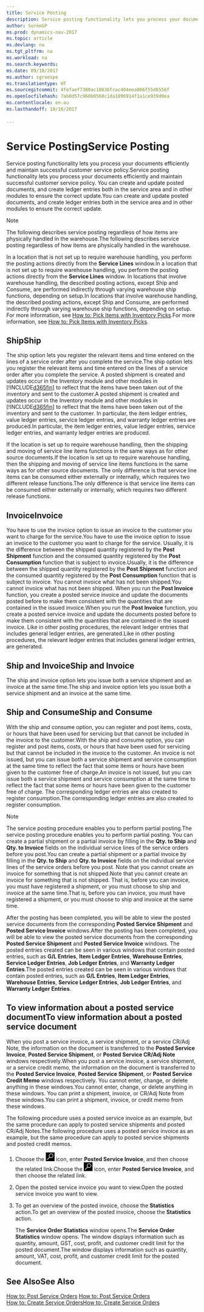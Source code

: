 ```yaml
---
title: Service Posting
description: Service posting functionality lets you process your documents efficiently and maintain successful customer service policy. You can create and update posted documents, and create ledger entries both in the service area and in other modules to ensure the correct update.
author: SorenGP
ms.prod: dynamics-nav-2017
ms.topic: article
ms.devlang: na
ms.tgt_pltfrm: na
ms.workload: na
ms.search.keywords: 
ms.date: 09/18/2017
ms.author: sgroespe
ms.translationtype: HT
ms.sourcegitcommit: 4fefaef7380ac10836fcac404eea006f55d8556f
ms.openlocfilehash: 7ab0d57c960b0568c1da1896914f1a1ce939d0ea
ms.contentlocale: en-au
ms.lasthandoff: 10/16/2017

---
```

# <a name="service-posting"></a><span data-ttu-id="239f2-104">Service Posting</span><span class="sxs-lookup"><span data-stu-id="239f2-104">Service Posting</span></span>
<span data-ttu-id="239f2-105">Service posting functionality lets you process your documents efficiently and maintain successful customer service policy.</span><span class="sxs-lookup"><span data-stu-id="239f2-105">Service posting functionality lets you process your documents efficiently and maintain successful customer service policy.</span></span> <span data-ttu-id="239f2-106">You can create and update posted documents, and create ledger entries both in the service area and in other modules to ensure the correct update.</span><span class="sxs-lookup"><span data-stu-id="239f2-106">You can create and update posted documents, and create ledger entries both in the service area and in other modules to ensure the correct update.</span></span>  

> [!NOTE]  
>  <span data-ttu-id="239f2-107">The following describes service posting regardless of how items are physically handled in the warehouse.</span><span class="sxs-lookup"><span data-stu-id="239f2-107">The following describes service posting regardless of how items are physically handled in the warehouse.</span></span>  
>   
>  <span data-ttu-id="239f2-108">In a location that is not set up to require warehouse handling, you perform the posting actions directly from the **Service Lines** window.</span><span class="sxs-lookup"><span data-stu-id="239f2-108">In a location that is not set up to require warehouse handling, you perform the posting actions directly from the **Service Lines** window.</span></span> <span data-ttu-id="239f2-109">In locations that involve warehouse handling, the described posting actions, except Ship and Consume, are performed indirectly through varying warehouse ship functions, depending on setup.</span><span class="sxs-lookup"><span data-stu-id="239f2-109">In locations that involve warehouse handling, the described posting actions, except Ship and Consume, are performed indirectly through varying warehouse ship functions, depending on setup.</span></span> <span data-ttu-id="239f2-110">For more information, see [How to: Pick Items with Inventory Picks](warehouse-how-to-pick-items-with-inventory-picks.md).</span><span class="sxs-lookup"><span data-stu-id="239f2-110">For more information, see [How to: Pick Items with Inventory Picks](warehouse-how-to-pick-items-with-inventory-picks.md).</span></span>  

## <a name="ship"></a><span data-ttu-id="239f2-111">Ship</span><span class="sxs-lookup"><span data-stu-id="239f2-111">Ship</span></span>  
<span data-ttu-id="239f2-112">The ship option lets you register the relevant items and time entered on the lines of a service order after you complete the service.</span><span class="sxs-lookup"><span data-stu-id="239f2-112">The ship option lets you register the relevant items and time entered on the lines of a service order after you complete the service.</span></span> <span data-ttu-id="239f2-113">A posted shipment is created and updates occur in the Inventory module and other modules in [!INCLUDE[d365fin](includes/d365fin_md.md)] to reflect that the items have been taken out of the inventory and sent to the customer.</span><span class="sxs-lookup"><span data-stu-id="239f2-113">A posted shipment is created and updates occur in the Inventory module and other modules in [!INCLUDE[d365fin](includes/d365fin_md.md)] to reflect that the items have been taken out of the inventory and sent to the customer.</span></span> <span data-ttu-id="239f2-114">In particular, the item ledger entries, value ledger entries, service ledger entries, and warranty ledger entries are produced.</span><span class="sxs-lookup"><span data-stu-id="239f2-114">In particular, the item ledger entries, value ledger entries, service ledger entries, and warranty ledger entries are produced.</span></span>  

<span data-ttu-id="239f2-115">If the location is set up to require warehouse handling, then the shipping and moving of service line items functions in the same ways as for other source documents.</span><span class="sxs-lookup"><span data-stu-id="239f2-115">If the location is set up to require warehouse handling, then the shipping and moving of service line items functions in the same ways as for other source documents.</span></span> <span data-ttu-id="239f2-116">The only difference is that service line items can be consumed either externally or internally, which requires two different release functions.</span><span class="sxs-lookup"><span data-stu-id="239f2-116">The only difference is that service line items can be consumed either externally or internally, which requires two different release functions.</span></span>

## <a name="invoice"></a><span data-ttu-id="239f2-117">Invoice</span><span class="sxs-lookup"><span data-stu-id="239f2-117">Invoice</span></span>  
<span data-ttu-id="239f2-118">You have to use the invoice option to issue an invoice to the customer you want to charge for the service.</span><span class="sxs-lookup"><span data-stu-id="239f2-118">You have to use the invoice option to issue an invoice to the customer you want to charge for the service.</span></span> <span data-ttu-id="239f2-119">Usually, it is the difference between the shipped quantity registered by the **Post Shipment** function and the consumed quantity registered by the **Post Consumption** function that is subject to invoice.</span><span class="sxs-lookup"><span data-stu-id="239f2-119">Usually, it is the difference between the shipped quantity registered by the **Post Shipment** function and the consumed quantity registered by the **Post Consumption** function that is subject to invoice.</span></span> <span data-ttu-id="239f2-120">You cannot invoice what has not been shipped.</span><span class="sxs-lookup"><span data-stu-id="239f2-120">You cannot invoice what has not been shipped.</span></span> <span data-ttu-id="239f2-121">When you run the **Post Invoice** function, you create a posted service invoice and update the documents posted before to make them consistent with the quantities that are contained in the issued invoice.</span><span class="sxs-lookup"><span data-stu-id="239f2-121">When you run the **Post Invoice** function, you create a posted service invoice and update the documents posted before to make them consistent with the quantities that are contained in the issued invoice.</span></span> <span data-ttu-id="239f2-122">Like in other posting procedures, the relevant ledger entries that includes general ledger entries, are generated.</span><span class="sxs-lookup"><span data-stu-id="239f2-122">Like in other posting procedures, the relevant ledger entries that includes general ledger entries, are generated.</span></span>  

## <a name="ship-and-invoice"></a><span data-ttu-id="239f2-123">Ship and Invoice</span><span class="sxs-lookup"><span data-stu-id="239f2-123">Ship and Invoice</span></span>  
<span data-ttu-id="239f2-124">The ship and invoice option lets you issue both a service shipment and an invoice at the same time.</span><span class="sxs-lookup"><span data-stu-id="239f2-124">The ship and invoice option lets you issue both a service shipment and an invoice at the same time.</span></span>  

## <a name="ship-and-consume"></a><span data-ttu-id="239f2-125">Ship and Consume</span><span class="sxs-lookup"><span data-stu-id="239f2-125">Ship and Consume</span></span>  
<span data-ttu-id="239f2-126">With the ship and consume option, you can register and post items, costs, or hours that have been used for servicing but that cannot be included in the invoice to the customer.</span><span class="sxs-lookup"><span data-stu-id="239f2-126">With the ship and consume option, you can register and post items, costs, or hours that have been used for servicing but that cannot be included in the invoice to the customer.</span></span> <span data-ttu-id="239f2-127">An invoice is not issued, but you can issue both a service shipment and service consumption at the same time to reflect the fact that some items or hours have been given to the customer free of charge.</span><span class="sxs-lookup"><span data-stu-id="239f2-127">An invoice is not issued, but you can issue both a service shipment and service consumption at the same time to reflect the fact that some items or hours have been given to the customer free of charge.</span></span> <span data-ttu-id="239f2-128">The corresponding ledger entries are also created to register consumption.</span><span class="sxs-lookup"><span data-stu-id="239f2-128">The corresponding ledger entries are also created to register consumption.</span></span>  

> [!NOTE]  
>  <span data-ttu-id="239f2-129">The service posting procedure enables you to perform partial posting.</span><span class="sxs-lookup"><span data-stu-id="239f2-129">The service posting procedure enables you to perform partial posting.</span></span> <span data-ttu-id="239f2-130">You can create a partial shipment or a partial invoice by filling in the **Qty. to Ship** and **Qty. to Invoice** fields on the individual service lines of the service orders before you post.</span><span class="sxs-lookup"><span data-stu-id="239f2-130">You can create a partial shipment or a partial invoice by filling in the **Qty. to Ship** and **Qty. to Invoice** fields on the individual service lines of the service orders before you post.</span></span> <span data-ttu-id="239f2-131">Note that you cannot create an invoice for something that is not shipped.</span><span class="sxs-lookup"><span data-stu-id="239f2-131">Note that you cannot create an invoice for something that is not shipped.</span></span> <span data-ttu-id="239f2-132">That is, before you can invoice, you must have registered a shipment, or you must choose to ship and invoice at the same time.</span><span class="sxs-lookup"><span data-stu-id="239f2-132">That is, before you can invoice, you must have registered a shipment, or you must choose to ship and invoice at the same time.</span></span>  

<span data-ttu-id="239f2-133">After the posting has been completed, you will be able to view the posted service documents from the corresponding **Posted Service Shipment** and **Posted Service Invoice** windows.</span><span class="sxs-lookup"><span data-stu-id="239f2-133">After the posting has been completed, you will be able to view the posted service documents from the corresponding **Posted Service Shipment** and **Posted Service Invoice** windows.</span></span> <span data-ttu-id="239f2-134">The posted entries created can be seen in various windows that contain posted entries, such as **G/L Entries**, **Item Ledger Entries**, **Warehouse Entries**, **Service Ledger Entries**, **Job Ledger Entries**, and **Warranty Ledger Entries**.</span><span class="sxs-lookup"><span data-stu-id="239f2-134">The posted entries created can be seen in various windows that contain posted entries, such as **G/L Entries**, **Item Ledger Entries**, **Warehouse Entries**, **Service Ledger Entries**, **Job Ledger Entries**, and **Warranty Ledger Entries**.</span></span>  

## <a name="to-view-information-about-a-posted-service-document"></a><span data-ttu-id="239f2-135">To view information about a posted service document</span><span class="sxs-lookup"><span data-stu-id="239f2-135">To view information about a posted service document</span></span>  
<span data-ttu-id="239f2-136">When you post a service invoice, a service shipment, or a service CR/Adj Note, the information on the document is transferred to the **Posted Service Invoice**, **Posted Service Shipment**, or **Posted Service CR/Adj Note** windows respectively.</span><span class="sxs-lookup"><span data-stu-id="239f2-136">When you post a service invoice, a service shipment, or a service credit memo, the information on the document is transferred to the **Posted Service Invoice**, **Posted Service Shipment**, or **Posted Service Credit Memo** windows respectively.</span></span> <span data-ttu-id="239f2-137">You cannot enter, change, or delete anything in these windows.</span><span class="sxs-lookup"><span data-stu-id="239f2-137">You cannot enter, change, or delete anything in these windows.</span></span> <span data-ttu-id="239f2-138">You can print a shipment, invoice, or CR/Adj Note from these windows.</span><span class="sxs-lookup"><span data-stu-id="239f2-138">You can print a shipment, invoice, or credit memo from these windows.</span></span>  

<span data-ttu-id="239f2-139">The following procedure uses a posted service invoice as an example, but the same procedure can apply to posted service shipments and posted CR/Adj Notes.</span><span class="sxs-lookup"><span data-stu-id="239f2-139">The following procedure uses a posted service invoice as an example, but the same procedure can apply to posted service shipments and posted credit memos.</span></span>  

1. <span data-ttu-id="239f2-140">Choose the ![Search for Page or Report](media/ui-search/search_small.png "Search for Page or Report icon") icon, enter **Posted Service Invoice**, and then choose the related link.</span><span class="sxs-lookup"><span data-stu-id="239f2-140">Choose the ![Search for Page or Report](media/ui-search/search_small.png "Search for Page or Report icon") icon, enter **Posted Service Invoice**, and then choose the related link.</span></span>  
2. <span data-ttu-id="239f2-141">Open the posted service invoice you want to view.</span><span class="sxs-lookup"><span data-stu-id="239f2-141">Open the posted service invoice you want to view.</span></span>  
3. <span data-ttu-id="239f2-142">To get an overview of the posted invoice, choose the **Statistics** action.</span><span class="sxs-lookup"><span data-stu-id="239f2-142">To get an overview of the posted invoice, choose the **Statistics** action.</span></span>  

    <span data-ttu-id="239f2-143">The **Service Order Statistics** window opens.</span><span class="sxs-lookup"><span data-stu-id="239f2-143">The **Service Order Statistics** window opens.</span></span> <span data-ttu-id="239f2-144">The window displays information such as quantity, amount, GST, cost, profit, and customer credit limit for the posted document.</span><span class="sxs-lookup"><span data-stu-id="239f2-144">The window displays information such as quantity, amount, VAT, cost, profit, and customer credit limit for the posted document.</span></span>

## <a name="see-also"></a><span data-ttu-id="239f2-145">See Also</span><span class="sxs-lookup"><span data-stu-id="239f2-145">See Also</span></span>  
<span data-ttu-id="239f2-146">[How to: Post Service Orders](service-how-to-post-service-orders.md) </span><span class="sxs-lookup"><span data-stu-id="239f2-146">[How to: Post Service Orders](service-how-to-post-service-orders.md) </span></span>  
[<span data-ttu-id="239f2-147">How to: Create Service Orders</span><span class="sxs-lookup"><span data-stu-id="239f2-147">How to: Create Service Orders</span></span>](service-how-to-create-service-orders.md)

